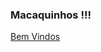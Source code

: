 ### Macaquinhos !!!

[Bem Vindos](https://www.google.com/url?sa=i&url=https%3A%2F%2Fgifer.com%2Fpt%2FoNR&psig=AOvVaw1RCujXWoObvfSbj6Cchae5&ust=1742081112470000&source=images&cd=vfe&opi=89978449&ved=0CBMQjRxqFwoTCLjY4IDciowDFQAAAAAdAAAAABAf)
